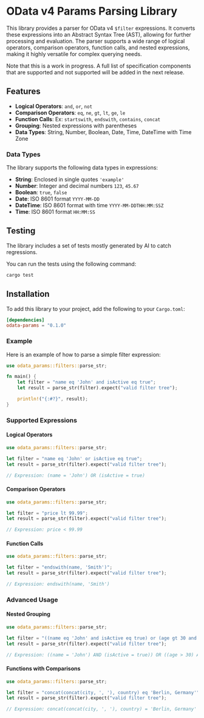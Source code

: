 # OData v4 Params Parsing Library

This library provides a parser for OData v4 `$filter` expressions.
It converts these expressions into an Abstract Syntax Tree (AST),
allowing for further processing and evaluation. The parser supports
a wide range of logical operators, comparison operators, function calls,
and nested expressions, making it highly versatile for complex querying needs.

Note that this is a work in progress. A full list of specification components
that are supported and not supported will be added in the next release.

## Features

- **Logical Operators**: `and`, `or`, `not`
- **Comparison Operators**: `eq`, `ne`, `gt`, `lt`, `ge`, `le`
- **Function Calls**: Ex: `startswith`, `endswith`, `contains`, `concat`
- **Grouping**: Nested expressions with parentheses
- **Data Types**: String, Number, Boolean, Date, Time, DateTime with Time Zone

### Data Types

The library supports the following data types in expressions:

- **String**: Enclosed in single quotes `'example'`
- **Number**: Integer and decimal numbers `123`, `45.67`
- **Boolean**: `true`, `false`
- **Date**: ISO 8601 format `YYYY-MM-DD`
- **DateTime**: ISO 8601 format with time `YYYY-MM-DDTHH:MM:SSZ`
- **Time**: ISO 8601 format `HH:MM:SS`

## Testing

The library includes a set of tests mostly generated by AI to catch regressions.

You can run the tests using the following command:

```sh
cargo test
```

## Installation

To add this library to your project, add the following to your `Cargo.toml`:

```toml
[dependencies]
odata-params = "0.1.0"
```

### Example

Here is an example of how to parse a simple filter expression:

```rust
use odata_params::filters::parse_str;

fn main() {
    let filter = "name eq 'John' and isActive eq true";
    let result = parse_str(filter).expect("valid filter tree");

    println!("{:#?}", result);
}
```

### Supported Expressions

#### Logical Operators

```rust
use odata_params::filters::parse_str;

let filter = "name eq 'John' or isActive eq true";
let result = parse_str(filter).expect("valid filter tree");

// Expression: (name = 'John') OR (isActive = true)
```

#### Comparison Operators

```rust
use odata_params::filters::parse_str;

let filter = "price lt 99.99";
let result = parse_str(filter).expect("valid filter tree");

// Expression: price < 99.99
```

#### Function Calls

```rust
use odata_params::filters::parse_str;

let filter = "endswith(name, 'Smith')";
let result = parse_str(filter).expect("valid filter tree");

// Expression: endswith(name, 'Smith')
```

### Advanced Usage

#### Nested Grouping

```rust
use odata_params::filters::parse_str;

let filter = "((name eq 'John' and isActive eq true) or (age gt 30 and age lt 50))";
let result = parse_str(filter).expect("valid filter tree");

// Expression: ((name = 'John') AND (isActive = true)) OR ((age > 30) AND (age < 50))
```

#### Functions with Comparisons

```rust
use odata_params::filters::parse_str;

let filter = "concat(concat(city, ', '), country) eq 'Berlin, Germany'";
let result = parse_str(filter).expect("valid filter tree");

// Expression: concat(concat(city, ', '), country) = 'Berlin, Germany'
```
